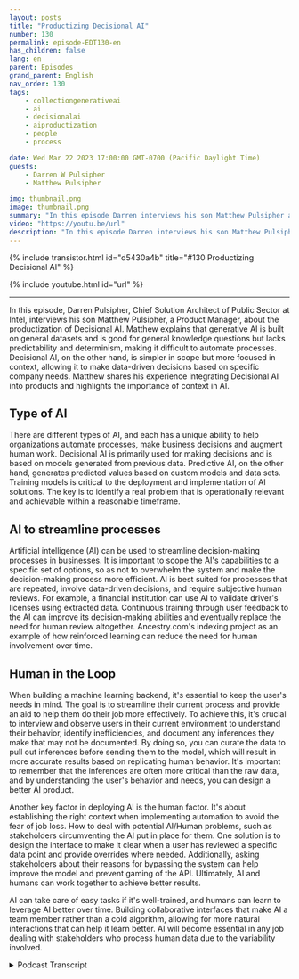 ```yaml
---
layout: posts
title: "Productizing Decisional AI"
number: 130
permalink: episode-EDT130-en
has_children: false
lang: en
parent: Episodes
grand_parent: English
nav_order: 130
tags:
    - collectiongenerativeai
    - ai
    - decisionalai
    - aiproductization
    - people
    - process

date: Wed Mar 22 2023 17:00:00 GMT-0700 (Pacific Daylight Time)
guests:
    - Darren W Pulsipher
    - Matthew Pulsipher

img: thumbnail.png
image: thumbnail.png
summary: "In this episode Darren interviews his son Matthew Pulsipher about productizing decisional AI. Matthew has recently modernized and product development pipeline to include decisional AI in his product development."
video: "https://youtu.be/url"
description: "In this episode Darren interviews his son Matthew Pulsipher about productizing decisional AI. Matthew has recently modernized and product development pipeline to include decisional AI in his product development."
---
```


<div>
{% include transistor.html id="d5430a4b" title="#130 Productizing Decisional AI" %}

{% include youtube.html id="url" %}
</div>

---

In this episode, Darren Pulsipher, Chief Solution Architect of Public Sector at Intel, interviews his son Matthew Pulsipher, a Product Manager, about the productization of Decisional AI. Matthew explains that generative AI is built on general datasets and is good for general knowledge questions but lacks predictability and determinism, making it difficult to automate processes. Decisional AI, on the other hand, is simpler in scope but more focused in context, allowing it to make data-driven decisions based on specific company needs. Matthew shares his experience integrating Decisional AI into products and highlights the importance of context in AI.

## Type of AI

There are different types of AI, and each has a unique ability to help organizations automate processes, make business decisions and augment human work. Decisional AI is primarily used for making decisions and is based on models generated from previous data. Predictive AI, on the other hand, generates predicted values based on custom models and data sets. Training models is critical to the deployment and implementation of AI solutions. The key is to identify a real problem that is operationally relevant and achievable within a reasonable timeframe.

## AI to streamline processes

Artificial intelligence (AI) can be used to streamline decision-making processes in businesses. It is important to scope the AI's capabilities to a specific set of options, so as not to overwhelm the system and make the decision-making process more efficient. AI is best suited for processes that are repeated, involve data-driven decisions, and require subjective human reviews. For example, a financial institution can use AI to validate driver's licenses using extracted data. Continuous training through user feedback to the AI can improve its decision-making abilities and eventually replace the need for human review altogether. Ancestry.com's indexing project as an example of how reinforced learning can reduce the need for human involvement over time.

## Human in the Loop

When building a machine learning backend, it's essential to keep the user's needs in mind. The goal is to streamline their current process and provide an aid to help them do their job more effectively. To achieve this, it's crucial to interview and observe users in their current environment to understand their behavior, identify inefficiencies, and document any inferences they make that may not be documented. By doing so, you can curate the data to pull out inferences before sending them to the model, which will result in more accurate results based on replicating human behavior. It's important to remember that the inferences are often more critical than the raw data, and by understanding the user's behavior and needs, you can design a better AI product.

Another key factor in deploying AI is the human factor. It's about establishing the right context when implementing automation to avoid the fear of job loss. How to deal with potential AI/Human problems, such as stakeholders circumventing the AI put in place for them. One solution is to design the interface to make it clear when a user has reviewed a specific data point and provide overrides where needed. Additionally, asking stakeholders about their reasons for bypassing the system can help improve the model and prevent gaming of the API. Ultimately, AI and humans can work together to achieve better results.

AI can take care of easy tasks if it's well-trained, and humans can learn to leverage AI better over time. Building collaborative interfaces that make AI a team member rather than a cold algorithm, allowing for more natural interactions that can help it learn better. AI will become essential in any job dealing with stakeholders who process human data due to the variability involved. 



<details>
<summary> Podcast Transcript </summary>

<p></p>

</details>
